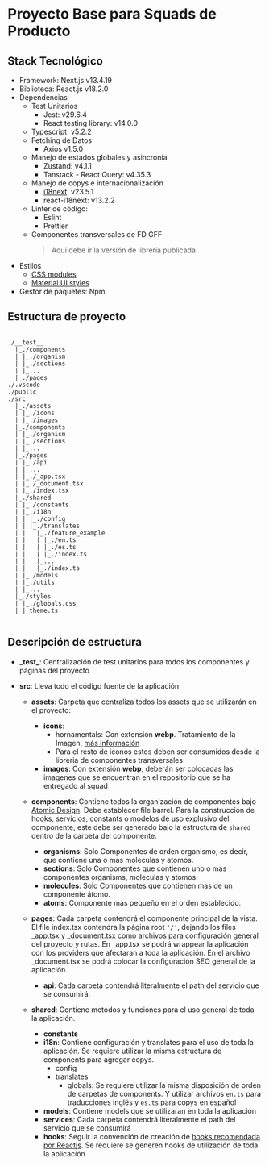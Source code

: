 # Proyecto Base para Squads de Producto

## Stack Tecnológico

- Framework: Next.js v13.4.19
- Biblioteca: React.js v18.2.0
- Dependencias
  - Test Unitarios
    - Jest: v29.6.4
    - React testing library: v14.0.0
  - Typescript: v5.2.2
  - Fetching de Datos
    - Axios v1.5.0
  - Manejo de estados globales y asincronía
    - Zustand: v4.1.1
    - Tanstack - React Query: v4.35.3
  - Manejo de copys e internacionalización
    - [i18next](https://react.i18next.com/): v23.5.1
    - react-i18next: v13.2.2
  - Linter de código:
    - Eslint
    - Prettier
  - Componentes transversales de FD GFF
    > Aquí debe ir la versión de librería publicada
- Estilos
  - [CSS modules](https://nextjs.org/docs/pages/building-your-application/styling/css-modules)
  - [Material UI styles](https://mui.com/material-ui/customization/how-to-customize/)
- Gestor de paquetes: Npm

## Estructura de proyecto

```

./__test__
  |_./components
  | |_./organism
  | |_./sections
  | |_...
  |_./pages
./.vscode
./public
./src
  |_./assets
  | |_./icons
  | |_./images
  |_./components
  | |_./organism
  | |_./sections
  | |_...
  |_./pages
  | |_./api
  | |_...
  | |_./_app.tsx
  | |_./_document.tsx
  | |_./index.tsx
  |_./shared
  | |_./constants
  | |_./i18n
  | | |_./config
  | | |_./translates
  | |   |_./feature_example
  | |   | |_./en.ts
  | |   | |_./es.ts
  | |   | |_./index.ts
  | |   |_...
  | |   |_./index.ts
  | |_./models
  | |_./utils
  | |_...
  |_./styles
  | |_./globals.css
  | |_theme.ts


```

## Descripción de estructura

- \_**test\_**\: Centralización de test unitarios para todos los componentes y páginas del proyecto
- **src**: Lleva todo el código fuente de la aplicación

  - **assets**: Carpeta que centraliza todos los assets que se utilizarán en el proyecto:
    - **icons**:
      - hornamentals: Con extensión **webp**. Tratamiento de la Imagen, [más información](https://nextjs.org/docs/pages/api-reference/components/image)
      - Para el resto de iconos estos deben ser consumidos desde la libreria de componentes transversales
    - **images**: Con extensión **webp**, deberán ser colocadas las imagenes que se encuentran en el repositorio que se ha entregado al squad
  - **components**: Contiene todos la organización de componentes bajo [Atomic Design](https://adrianalonso.es/arquitectura-del-software/atomic-web-design-o-diseno-guiado-por-componentes/). Debe establecer file barrel. Para la construcción de hooks, servicios, constants o modelos de uso explusivo del componente, este debe ser generado bajo la estructura de `shared` dentro de la carpeta del componente.

    - **organisms**: Solo Componentes de orden organismo, es decir, que contiene una o mas moleculas y atomos.
    - **sections**: Solo Componentes que contienen uno o mas componentes organisms, moleculas y atomos.
    - **molecules**: Solo Componentes que contienen mas de un componente átomo.
    - **atoms**: Componente mas pequeño en el orden establecido.

  - **pages**: Cada carpeta contendrá el componente principal de la vista. El file index.tsx contendra la página root `'/'`, dejando los files \_app.tsx y \_document.tsx como archivos para configuración general del proyecto y rutas. En \_app.tsx se podrá wrappear la aplicación con los providers que afectaran a toda la aplicación. En el archivo \_document.tsx se podrá colocar la configuración SEO general de la aplicación.

    - **api**: Cada carpeta contendrá literalmente el path del servicio que se consumirá.

  - **shared**: Contiene metodos y funciones para el uso general de toda la aplicación.

    - **constants**
    - **i18n**: Contiene configuración y translates para el uso de toda la aplicación. Se requiere utilizar la misma estructura de components para agregar copys.
      - config
      - translates
        - globals: Se requiere utilizar la misma disposición de orden de carpetas de components. Y utilizar archivos `en.ts` para traducciones inglés y `es.ts` para copys en español
    - **models**: Contiene models que se utilizaran en toda la aplicación
    - **services**: Cada carpeta contendrá literalmente el path del servicio que se consumirá
    - **hooks**: Seguir la convención de creación de [hooks recomendada por Reactjs](https://react.dev/reference/react). Se requiere se generen hooks de utilización de toda la aplicación
